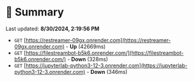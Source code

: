 # 📖 Summary
Last updated: **8/30/2024, 2:19:56 PM**

- `GET` [https://restreamer-09gx.onrender.com](https://restreamer-09gx.onrender.com) - **Up** (42669ms)
- `GET` [https://filestreambot-b5k6.onrender.com/](https://filestreambot-b5k6.onrender.com/) - **Down** (328ms)
- `GET` [https://jupyterlab-python3-12-3.onrender.com](https://jupyterlab-python3-12-3.onrender.com) - **Down** (346ms)
